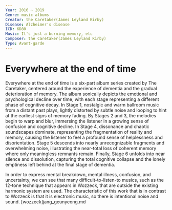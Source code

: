 ```yaml
---
Year: 2016 ~ 2019 
Genre: music albums
Creator: the Caretaker(James Leyland Kirby)
Disease: Alzheimer's disease
ICD: 6D80
Music: It's just a burning memory, etc
Composer: the Caretaker(James Leyland Kirby)
Type: Avant-garde
---
```


# Everywhere at the end of time

Everywhere at the end of time is a six-part album series created by The Caretaker, centered around the experience of dementia and the gradual deterioration of memory. The album sonically depicts the emotional and psychological decline over time, with each stage representing a different phase of cognitive decay. In Stage 1, nostalgic and warm ballroom music from a distant past plays, lightly distorted by subtle noise and looping to hint at the earliest signs of memory fading. By Stages 2 and 3, the melodies begin to warp and blur, immersing the listener in a growing sense of confusion and cognitive decline. In Stage 4, dissonance and chaotic soundscapes dominate, representing the fragmentation of reality and memory, causing the listener to feel a profound sense of helplessness and disorientation. Stage 5 descends into nearly unrecognizable fragments and overwhelming noise, illustrating the near-total loss of coherent memory where only meaningless remnants remain. Finally, Stage 6 unfolds into near silence and dissolution, capturing the total cognitive collapse and the lonely emptiness left behind at the final stage of dementia.

In order to express mental breakdown, mental illness, confusion, and uncertainty, we can see that many difficult-to-listen-to musics, such as the 12-tone technique that appears in Wozzeck, that are outside the existing harmonic system are used. The characteristic of this work that is in contrast to Wozzeck is that it is electronic music, so there is intentional noise and sound. [wozzeck]jang_geunyeong.md
